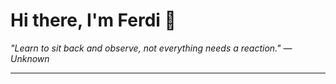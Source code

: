 <h1>Hi there, I'm Ferdi 👋</h1>

<p><em>
  "Learn to sit back and observe, not everything needs a reaction." — Unknown
</em></p>

---

